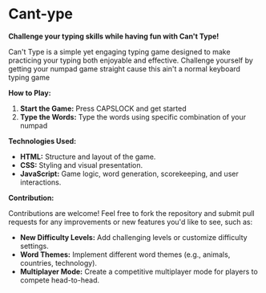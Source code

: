# Cant-ype

**Challenge your typing skills while having fun with Can't Type!**

Can't Type is a simple yet engaging typing game designed to make practicing your typing both enjoyable and effective. Challenge yourself by getting your numpad game straight cause this ain't a normal keyboard typing game 

**How to Play:**

1. **Start the Game:**  Press CAPSLOCK and get started
2. **Type the Words:**  Type the words using specific combination of your numpad

**Technologies Used:**

- **HTML:**  Structure and layout of the game.
- **CSS:** Styling and visual presentation.
- **JavaScript:** Game logic, word generation, scorekeeping, and user interactions.

**Contribution:**

Contributions are welcome! Feel free to fork the repository and submit pull requests for any improvements or new features you'd like to see, such as:

- **New Difficulty Levels:**  Add challenging levels or customize difficulty settings.
- **Word Themes:**  Implement different word themes (e.g., animals, countries, technology).
- **Multiplayer Mode:**  Create a competitive multiplayer mode for players to compete head-to-head.
